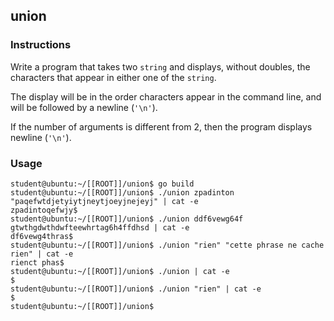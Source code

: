 ## union

### Instructions

Write a program that takes two `string` and displays, without doubles, the characters that appear in either one of the `string`.

The display will be in the order characters appear in the command line, and will be followed by a newline (`'\n'`).

If the number of arguments is different from 2, then the program displays newline (`'\n'`).

### Usage

```console
student@ubuntu:~/[[ROOT]]/union$ go build
student@ubuntu:~/[[ROOT]]/union$ ./union zpadinton "paqefwtdjetyiytjneytjoeyjnejeyj" | cat -e
zpadintoqefwjy$
student@ubuntu:~/[[ROOT]]/union$ ./union ddf6vewg64f gtwthgdwthdwfteewhrtag6h4ffdhsd | cat -e
df6vewg4thras$
student@ubuntu:~/[[ROOT]]/union$ ./union "rien" "cette phrase ne cache rien" | cat -e
rienct phas$
student@ubuntu:~/[[ROOT]]/union$ ./union | cat -e
$
student@ubuntu:~/[[ROOT]]/union$ ./union "rien" | cat -e
$
student@ubuntu:~/[[ROOT]]/union$
```
